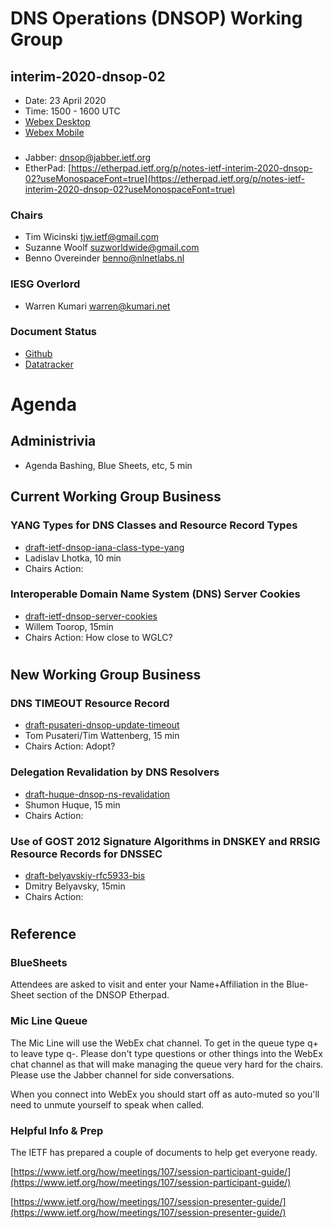 
# DNS Operations (DNSOP) Working Group
## interim-2020-dnsop-02

* Date: 23 April 2020
* Time: 1500 - 1600 UTC
* [Webex Desktop](https://ietf.webex.com/ietf/j.php?MTID=m8d49e59807a47eec1d8cf5fbd4f81fa3)
* [Webex Mobile](wbx://ietf.webex.com/ietf?MK=616191802&MPW=3JNxacS23pS)

###
* Jabber:  [dnsop@jabber.ietf.org](dnsop@jabber.ietf.org)
* EtherPad: [https://etherpad.ietf.org/p/notes-ietf-interim-2020-dnsop-02?useMonospaceFont=true](https://etherpad.ietf.org/p/notes-ietf-interim-2020-dnsop-02?useMonospaceFont=true)

### Chairs
* Tim Wicinski [tjw.ietf@gmail.com](tjw.ietf@gmail.com)
* Suzanne Woolf [suzworldwide@gmail.com](suzworldwide@gmail.com)
* Benno Overeinder [benno@nlnetlabs.nl](benno@nlnetlabs.nl)

### IESG Overlord
* Warren Kumari [warren@kumari.net](warren@kumari.net)

### Document Status
* [Github](https://github.com/DNSOP/wg-materials/blob/master/dnsop-document-status.md)
* [Datatracker](https://datatracker.ietf.org/wg/dnsop/documents/)

# Agenda

## Administrivia
* Agenda Bashing, Blue Sheets, etc, 5 min

## Current Working Group Business

### YANG Types for DNS Classes and Resource Record Types
* [draft-ietf-dnsop-iana-class-type-yang](https://datatracker.ietf.org/doc/draft-ietf-dnsop-iana-class-type-yang/)
* Ladislav Lhotka, 10 min
* Chairs Action:

### Interoperable Domain Name System (DNS) Server Cookies
* [draft-ietf-dnsop-server-cookies](https://datatracker.ietf.org/doc/draft-ietf-dnsop-server-cookies/)
* Willem Toorop, 15min
* Chairs Action: How close to WGLC?

#
## New Working Group Business

### DNS TIMEOUT Resource Record
* [draft-pusateri-dnsop-update-timeout](https://datatracker.ietf.org/doc/draft-pusateri-dnsop-update-timeout/)
* Tom Pusateri/Tim Wattenberg, 15 min
* Chairs Action: Adopt?

### Delegation Revalidation by DNS Resolvers
* [draft-huque-dnsop-ns-revalidation](https://datatracker.ietf.org/doc/draft-huque-dnsop-ns-revalidation/)
* Shumon Huque, 15 min
* Chairs Action: 

### Use of GOST 2012 Signature Algorithms in DNSKEY and RRSIG Resource Records for DNSSEC
* [draft-belyavskiy-rfc5933-bis](https://datatracker.ietf.org/doc/draft-belyavskiy-rfc5933-bis/)
* Dmitry Belyavsky, 15min
* Chairs Action:

#
## Reference

### BlueSheets

Attendees are asked to visit and enter your Name+Affiliation in the Blue-Sheet section of the DNSOP Etherpad.

### Mic Line Queue

The Mic Line will use the WebEx chat channel.  To get in the queue type q+ to leave type q-.
Please don't type questions or other things into the WebEx chat channel as that will make
managing the queue very hard for the chairs.  Please use the Jabber channel for side conversations.

When you connect into WebEx you should start off as auto-muted so you'll
need to unmute yourself to speak when called.

### Helpful Info & Prep

The IETF has prepared a couple of documents to help get everyone ready.

  [https://www.ietf.org/how/meetings/107/session-participant-guide/](https://www.ietf.org/how/meetings/107/session-participant-guide/)

  [https://www.ietf.org/how/meetings/107/session-presenter-guide/](https://www.ietf.org/how/meetings/107/session-presenter-guide/)
